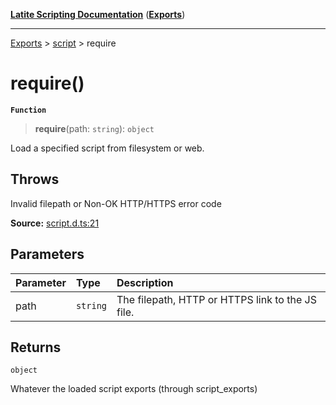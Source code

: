 [**Latite Scripting Documentation**](../../README.md) ([**Exports**](../../exports.md))

---

[Exports](../../exports.md) > [script](../index.md) > require

# require()

**`Function`**

> **require**(path: `string`): `object`

Load a specified script from filesystem or web.

## Throws

Invalid filepath or Non-OK HTTP/HTTPS error code

**Source:** [script.d.ts:21](https://github.com/LatiteScripting/latitescripting.github.io/blob/63a7e7f/definitions/script.d.ts#L21)

## Parameters

| Parameter | Type     | Description                                      |
| :-------- | :------- | :----------------------------------------------- |
| path      | `string` | The filepath, HTTP or HTTPS link to the JS file. |

## Returns

`object`

Whatever the loaded script exports (through script_exports)
